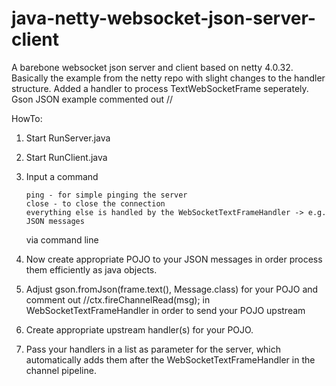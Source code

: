# java-netty-websocket-json-server-client

A barebone websocket json server and client based on netty 4.0.32. Basically the example from the netty repo with slight changes to the handler structure.
Added a handler to process TextWebSocketFrame seperately. Gson JSON example commented out //

HowTo:

1.	Start RunServer.java
2.	Start RunClient.java
3.	Input a command 

		ping - for simple pinging the server
		close - to close the connection
		everything else is handled by the WebSocketTextFrameHandler -> e.g. JSON messages 
		
	via command line 
4. Now create appropriate POJO to your JSON messages in order process them efficiently as java objects.
5. Adjust gson.fromJson(frame.text(), Message.class) for your POJO and comment out //ctx.fireChannelRead(msg); in WebSocketTextFrameHandler in order to send your POJO upstream
6. Create appropriate upstream handler(s) for your POJO.
7. Pass your handlers in a list as parameter for the server, which automatically adds them after the WebSocketTextFrameHandler in the channel pipeline. 